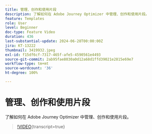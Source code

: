 ```yaml
---
title: 管理、创作和使用片段
description: 了解如何在 Adobe Journey Optimizer 中管理、创作和使用片段。
feature: Templates
role: User
level: Beginner
doc-type: Feature Video
duration: 436
last-substantial-update: 2024-06-28T00:00:00Z
jira: KT-13222
thumbnail: 3419932.jpeg
exl-id: f15df6cf-7317-465f-afe5-4590561e4493
source-git-commit: 2ab95fae8030a0d12a68d1ffd39021e2815e69e7
workflow-type: tm+mt
source-wordcount: '36'
ht-degree: 100%

---
```


# 管理、创作和使用片段

了解如何在 Adobe Journey Optimizer 中管理、创作和使用片段。

>[!VIDEO](https://video.tv.adobe.com/v/3419932/?learn=on){transcript=true}
